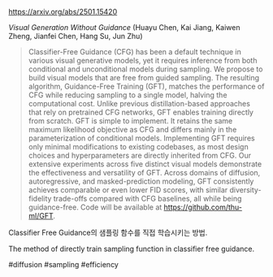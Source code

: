 https://arxiv.org/abs/2501.15420

*Visual Generation Without Guidance* (Huayu Chen, Kai Jiang, Kaiwen Zheng, Jianfei Chen, Hang Su, Jun Zhu)

> Classifier-Free Guidance (CFG) has been a default technique in various visual generative models, yet it requires inference from both conditional and unconditional models during sampling. We propose to build visual models that are free from guided sampling. The resulting algorithm, Guidance-Free Training (GFT), matches the performance of CFG while reducing sampling to a single model, halving the computational cost. Unlike previous distillation-based approaches that rely on pretrained CFG networks, GFT enables training directly from scratch. GFT is simple to implement. It retains the same maximum likelihood objective as CFG and differs mainly in the parameterization of conditional models. Implementing GFT requires only minimal modifications to existing codebases, as most design choices and hyperparameters are directly inherited from CFG. Our extensive experiments across five distinct visual models demonstrate the effectiveness and versatility of GFT. Across domains of diffusion, autoregressive, and masked-prediction modeling, GFT consistently achieves comparable or even lower FID scores, with similar diversity-fidelity trade-offs compared with CFG baselines, all while being guidance-free. Code will be available at https://github.com/thu-ml/GFT.

Classifier Free Guidance의 샘플링 함수를 직접 학습시키는 방법.

The method of directly train sampling function in classifier free guidance.

#diffusion #sampling #efficiency 